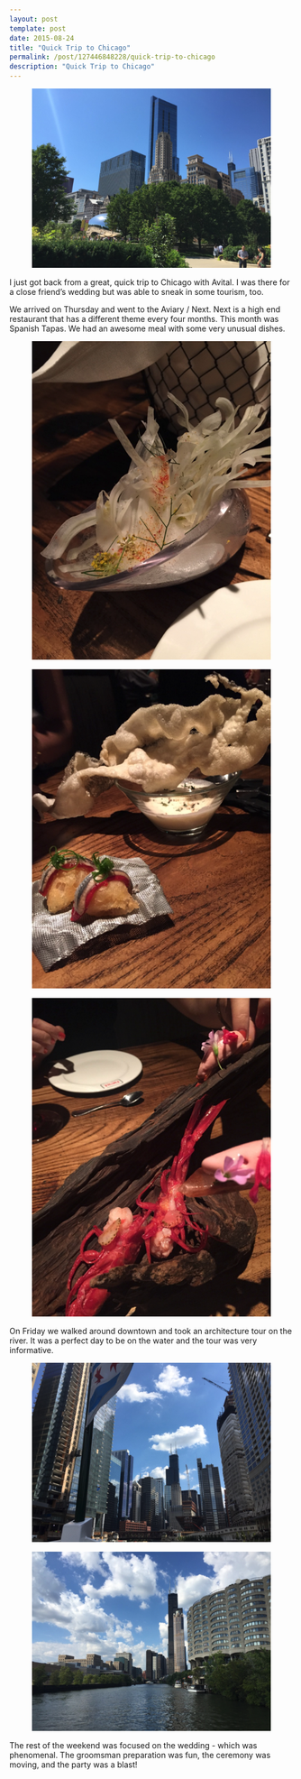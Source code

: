 ```yaml
---
layout: post
template: post
date: 2015-08-24
title: "Quick Trip to Chicago"
permalink: /post/127446848228/quick-trip-to-chicago
description: "Quick Trip to Chicago"
---
```

<figure class="tmblr-full" data-orig-height="768" data-orig-width="1024"><img src="/images/eb593ec0d829a780fe84969dea8b02574b77c7e15579bbdf8719f621ce966297.png" data-orig-height="768" data-orig-width="1024"></figure><p>I just got back from a great, quick trip to Chicago with Avital. I was there for a close friend’s wedding but was able to sneak in some tourism, too.</p><p>We arrived on Thursday and went to the Aviary / Next. Next is a high end restaurant that has a different theme every four months. This month was Spanish Tapas. We had an awesome meal with some very unusual dishes.</p><figure class="tmblr-full" data-orig-height="1024" data-orig-width="768"><img src="/images/36c701e6be35fc20b5eac3868052750ef52ee26fe61c2152842d9a10da717e0f.png" data-orig-height="1024" data-orig-width="768"></figure><figure class="tmblr-full" data-orig-height="1024" data-orig-width="768"><img src="/images/a8803f8a0db01f2333ce412c7b863f89d851116ae5f90025864de4285f8717eb.png" data-orig-height="1024" data-orig-width="768"></figure><figure class="tmblr-full" data-orig-height="1024" data-orig-width="768"><img src="/images/b59dfb5174f6bf2cec2132f1b68e34bae8193c76b819da27e82d994fe587a12f.png" data-orig-height="1024" data-orig-width="768"></figure><p>On Friday we walked around downtown and took an architecture tour on the river. It was a perfect day to be on the water and the tour was very informative.</p><figure class="tmblr-full" data-orig-height="768" data-orig-width="1024"><img src="/images/8c3c67ead12115eb6ee2cac4c9566031fed5fdeb711de8f9213e00e802688ad5.png" data-orig-height="768" data-orig-width="1024"></figure><figure class="tmblr-full" data-orig-height="768" data-orig-width="1024"><img src="/images/3e6bcac5b0dfe61dad617f8a15c4d0fd33598f5169ba46f1058b44de755da8fb.png" data-orig-height="768" data-orig-width="1024"></figure><p>The rest of the weekend was focused on the wedding - which was phenomenal. The groomsman preparation was fun, the ceremony was moving, and the party was a blast!</p>